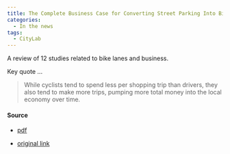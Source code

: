```yaml
---
title: The Complete Business Case for Converting Street Parking Into Bike Lanes, CityLab
categories:
  - In the news
tags:
  - CityLab
---
```


A review of 12 studies related to bike lanes and business. 

Key quote ...

> While cyclists tend to spend less per shopping trip than drivers, they also tend to make more trips, pumping more
> total money into the local economy over time.

#### Source

* [pdf](/images/news/2015-city-lab-good-for-business.pdf)

* [original link](https://www.bloomberg.com/news/articles/2015-03-13/every-study-ever-conducted-on-the-impact-converting-street-parking-into-bike-lanes-has-on-businesses)